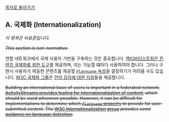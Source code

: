 [목차로 돌아가기](ActivityPubContents.md)

## A. 국제화 (Internationalization)

*이 항목은 비표준입니다.*

~~*This section is non-normative.*~~

연합 네트워크에서 국제 사용자 기반을 구축하는 것은 중요합니다. [액티비티스트림은 컨텐츠 국제화를 위한 도구](https://www.w3.org/TR/activitystreams-core/#naturalLanguageValues)를 제공하며, 이는 가능할 떄마다 사용하여야 합니다. 그러나 구현시 사용자가 제출한 콘텐츠를 제공할 [`@language` 속성](https://www.w3.org/TR/activitystreams-core/#defaultlangcontext)을 결정하기가 어려울 수도 있습니다. [W3C 국제화 그룹](https://www.w3.org/International/)은 [언어 감지에 대한 지침](https://www.w3.org/International/wiki/LanguageDetection)들을 제공합니다.

~~Building an international base of users is important in a federated network. [ActivityStreams provides tooling for internationalization of content](https://www.w3.org/TR/activitystreams-core/#naturalLanguageValues), which should be used whenever possible. However, it can be difficult for implementations to determine which [`@language` property](https://www.w3.org/TR/activitystreams-core/#defaultlangcontext) to provide for user-submitted content. The [W3C Internationalization group](https://www.w3.org/International/) provides some [guidance on language detection](https://www.w3.org/International/wiki/LanguageDetection).~~

